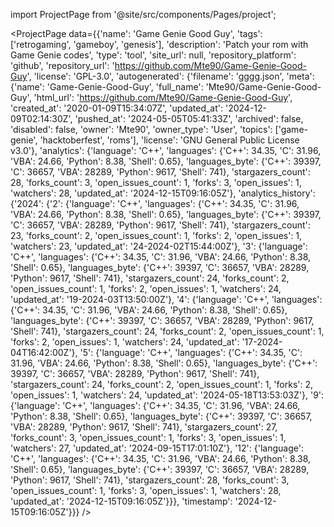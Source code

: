 
import ProjectPage from '@site/src/components/Pages/project';

<ProjectPage
    data={{'name': 'Game Genie Good Guy', 'tags': ['retrogaming', 'gameboy', 'genesis'], 'description': 'Patch your rom with Game Genie codes', 'type': 'tool', 'site_url': null, 'repository_platform': 'github', 'repository_url': 'https://github.com/Mte90/Game-Genie-Good-Guy', 'license': 'GPL-3.0', 'autogenerated': {'filename': 'gggg.json', 'meta': {'name': 'Game-Genie-Good-Guy', 'full_name': 'Mte90/Game-Genie-Good-Guy', 'html_url': 'https://github.com/Mte90/Game-Genie-Good-Guy', 'created_at': '2020-01-09T15:34:07Z', 'updated_at': '2024-12-09T02:14:30Z', 'pushed_at': '2024-05-05T05:41:33Z', 'archived': false, 'disabled': false, 'owner': 'Mte90', 'owner_type': 'User', 'topics': ['game-genie', 'hacktoberfest', 'roms'], 'license': 'GNU General Public License v3.0'}, 'analytics': {'language': 'C++', 'languages': {'C++': 34.35, 'C': 31.96, 'VBA': 24.66, 'Python': 8.38, 'Shell': 0.65}, 'languages_byte': {'C++': 39397, 'C': 36657, 'VBA': 28289, 'Python': 9617, 'Shell': 741}, 'stargazers_count': 28, 'forks_count': 3, 'open_issues_count': 1, 'forks': 3, 'open_issues': 1, 'watchers': 28, 'updated_at': '2024-12-15T09:16:05Z'}, 'analytics_history': {'2024': {'2': {'language': 'C++', 'languages': {'C++': 34.35, 'C': 31.96, 'VBA': 24.66, 'Python': 8.38, 'Shell': 0.65}, 'languages_byte': {'C++': 39397, 'C': 36657, 'VBA': 28289, 'Python': 9617, 'Shell': 741}, 'stargazers_count': 23, 'forks_count': 2, 'open_issues_count': 1, 'forks': 2, 'open_issues': 1, 'watchers': 23, 'updated_at': '24-2024-02T15:44:00Z'}, '3': {'language': 'C++', 'languages': {'C++': 34.35, 'C': 31.96, 'VBA': 24.66, 'Python': 8.38, 'Shell': 0.65}, 'languages_byte': {'C++': 39397, 'C': 36657, 'VBA': 28289, 'Python': 9617, 'Shell': 741}, 'stargazers_count': 24, 'forks_count': 2, 'open_issues_count': 1, 'forks': 2, 'open_issues': 1, 'watchers': 24, 'updated_at': '19-2024-03T13:50:00Z'}, '4': {'language': 'C++', 'languages': {'C++': 34.35, 'C': 31.96, 'VBA': 24.66, 'Python': 8.38, 'Shell': 0.65}, 'languages_byte': {'C++': 39397, 'C': 36657, 'VBA': 28289, 'Python': 9617, 'Shell': 741}, 'stargazers_count': 24, 'forks_count': 2, 'open_issues_count': 1, 'forks': 2, 'open_issues': 1, 'watchers': 24, 'updated_at': '17-2024-04T16:42:00Z'}, '5': {'language': 'C++', 'languages': {'C++': 34.35, 'C': 31.96, 'VBA': 24.66, 'Python': 8.38, 'Shell': 0.65}, 'languages_byte': {'C++': 39397, 'C': 36657, 'VBA': 28289, 'Python': 9617, 'Shell': 741}, 'stargazers_count': 24, 'forks_count': 2, 'open_issues_count': 1, 'forks': 2, 'open_issues': 1, 'watchers': 24, 'updated_at': '2024-05-18T13:53:03Z'}, '9': {'language': 'C++', 'languages': {'C++': 34.35, 'C': 31.96, 'VBA': 24.66, 'Python': 8.38, 'Shell': 0.65}, 'languages_byte': {'C++': 39397, 'C': 36657, 'VBA': 28289, 'Python': 9617, 'Shell': 741}, 'stargazers_count': 27, 'forks_count': 3, 'open_issues_count': 1, 'forks': 3, 'open_issues': 1, 'watchers': 27, 'updated_at': '2024-09-15T17:01:10Z'}, '12': {'language': 'C++', 'languages': {'C++': 34.35, 'C': 31.96, 'VBA': 24.66, 'Python': 8.38, 'Shell': 0.65}, 'languages_byte': {'C++': 39397, 'C': 36657, 'VBA': 28289, 'Python': 9617, 'Shell': 741}, 'stargazers_count': 28, 'forks_count': 3, 'open_issues_count': 1, 'forks': 3, 'open_issues': 1, 'watchers': 28, 'updated_at': '2024-12-15T09:16:05Z'}}}, 'timestamp': '2024-12-15T09:16:05Z'}}}
/>

